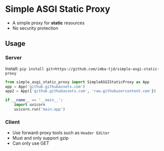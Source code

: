 # Simple ASGI Static Proxy

* A simple proxy for **static** resources
* No security protection

## Usage

### Server

Install: `pip install git+https://github.com/imba-tjd/simple-asgi-static-proxy`

```py
from simple_asgi_static_proxy import SimpleASGIStaticProxy as App
app = App('github.githubassets.com')
app2 = App({'github.githubassets.com', 'raw.githubusercontent.com'})

if __name__ == '__main__':
    import uvicorn
    uvicorn.run('main:app')
```

### Client

* Use forward-proxy tools such as `Header Editor`
* Must and only support gzip
* Can only use GET
